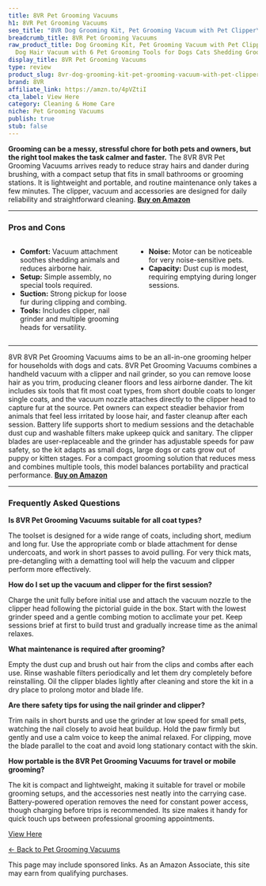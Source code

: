 ```yaml
---
title: 8VR Pet Grooming Vacuums
h1: 8VR Pet Grooming Vacuums
seo_title: "8VR Dog Grooming Kit, Pet Grooming Vacuum with Pet Clipper\u2026"
breadcrumb_title: 8VR Pet Grooming Vacuums
raw_product_title: Dog Grooming Kit, Pet Grooming Vacuum with Pet Clipper Nail Grinder,
  Dog Hair Vacuum with 6 Pet Grooming Tools for Dogs Cats Shedding Grooming
display_title: 8VR Pet Grooming Vacuums
type: review
product_slug: 8vr-dog-grooming-kit-pet-grooming-vacuum-with-pet-clipper-nail-grinder-04cc68e8
brand: 8VR
affiliate_link: https://amzn.to/4pVZtiI
cta_label: View Here
category: Cleaning & Home Care
niche: Pet Grooming Vacuums
publish: true
stub: false
---
```


<div id="intro" class="full-width">
  <p><strong>Grooming can be a messy, stressful chore for both pets and owners, but the right tool makes the task calmer and faster.</strong> The 8VR 8VR Pet Grooming Vacuums arrives ready to reduce stray hairs and dander during brushing, with a compact setup that fits in small bathrooms or grooming stations. It is lightweight and portable, and routine maintenance only takes a few minutes. The clipper, vacuum and accessories are designed for daily reliability and straightforward cleaning. <a href="https://amzn.to/4pVZtiI" rel="nofollow sponsored noopener" target="_blank"><strong>Buy on Amazon</strong></a></p>
</div>

<hr />
<h3 id="pros-cons">Pros and Cons</h3>
<div class="pc-grid" style="display:grid;grid-template-columns:1fr 1fr;gap:16px;">
  <ul>
    <li><strong>Comfort:</strong> Vacuum attachment soothes shedding animals and reduces airborne hair.</li>
    <li><strong>Setup:</strong> Simple assembly, no special tools required.</li>
    <li><strong>Suction:</strong> Strong pickup for loose fur during clipping and combing.</li>
    <li><strong>Tools:</strong> Includes clipper, nail grinder and multiple grooming heads for versatility.</li>
  </ul>
  <ul>
    <li><strong>Noise:</strong> Motor can be noticeable for very noise-sensitive pets.</li>
    <li><strong>Capacity:</strong> Dust cup is modest, requiring emptying during longer sessions.</li>
  </ul>
</div>
<hr />

<div class="full-width">
  <p>8VR 8VR Pet Grooming Vacuums aims to be an all-in-one grooming helper for households with dogs and cats. 8VR Pet Grooming Vacuums combines a handheld vacuum with a clipper and nail grinder, so you can remove loose hair as you trim, producing cleaner floors and less airborne dander. The kit includes six tools that fit most coat types, from short double coats to longer single coats, and the vacuum nozzle attaches directly to the clipper head to capture fur at the source. Pet owners can expect steadier behavior from animals that feel less irritated by loose hair, and faster cleanup after each session. Battery life supports short to medium sessions and the detachable dust cup and washable filters make upkeep quick and sanitary. The clipper blades are user-replaceable and the grinder has adjustable speeds for paw safety, so the kit adapts as small dogs, large dogs or cats grow out of puppy or kitten stages. For a compact grooming solution that reduces mess and combines multiple tools, this model balances portability and practical performance. <a href="https://amzn.to/4pVZtiI" rel="nofollow sponsored noopener" target="_blank"><strong>Buy on Amazon</strong></a></p>
</div>

<hr />
<h3 id="faqs">Frequently Asked Questions</h3>

<p><strong>Is 8VR Pet Grooming Vacuums suitable for all coat types?</strong></p>
<p>The toolset is designed for a wide range of coats, including short, medium and long fur. Use the appropriate comb or blade attachment for dense undercoats, and work in short passes to avoid pulling. For very thick mats, pre-detangling with a dematting tool will help the vacuum and clipper perform more effectively.</p>

<p><strong>How do I set up the vacuum and clipper for the first session?</strong></p>
<p>Charge the unit fully before initial use and attach the vacuum nozzle to the clipper head following the pictorial guide in the box. Start with the lowest grinder speed and a gentle combing motion to acclimate your pet. Keep sessions brief at first to build trust and gradually increase time as the animal relaxes.</p>

<p><strong>What maintenance is required after grooming?</strong></p>
<p>Empty the dust cup and brush out hair from the clips and combs after each use. Rinse washable filters periodically and let them dry completely before reinstalling. Oil the clipper blades lightly after cleaning and store the kit in a dry place to prolong motor and blade life.</p>

<p><strong>Are there safety tips for using the nail grinder and clipper?</strong></p>
<p>Trim nails in short bursts and use the grinder at low speed for small pets, watching the nail closely to avoid heat buildup. Hold the paw firmly but gently and use a calm voice to keep the animal relaxed. For clipping, move the blade parallel to the coat and avoid long stationary contact with the skin.</p>

<p><strong>How portable is the 8VR Pet Grooming Vacuums for travel or mobile grooming?</strong></p>
<p>The kit is compact and lightweight, making it suitable for travel or mobile grooming setups, and the accessories nest neatly into the carrying case. Battery-powered operation removes the need for constant power access, though charging before trips is recommended. Its size makes it handy for quick touch ups between professional grooming appointments.</p>
<p><a class="btn" href="https://amzn.to/4pVZtiI" target="_blank" rel="nofollow sponsored noopener">View Here</a></p>
<p><a href="/roundups/cleaning-home-care/pet-grooming-vacuums/">← Back to Pet Grooming Vacuums</a></p>
<aside class="disclosure">This page may include sponsored links. As an Amazon Associate, this site may earn from qualifying purchases.</aside>
